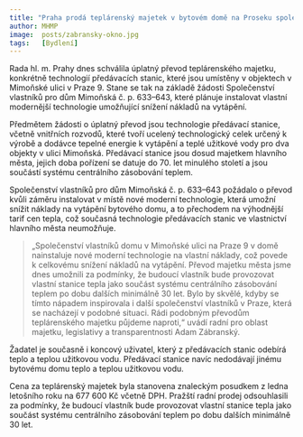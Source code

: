 ```yaml
---
title: "Praha prodá teplárenský majetek v bytovém domě na Proseku společenství vlastníků, aby mohlo instalovat úspornější technologie"
author: MHMP
image:  posts/zabransky-okno.jpg
tags:   [Bydlení]
---
```


Rada hl. m. Prahy dnes schválila úplatný převod teplárenského majetku, konkrétně technologií předávacích stanic, které jsou umístěny v objektech v Mimoňské ulici v Praze 9. Stane se tak na základě žádosti Společenství vlastníků pro dům Mimoňská č. p. 633–643, které plánuje instalovat vlastní modernější technologie umožňující snížení nákladů na vytápění.

Předmětem žádosti o úplatný převod jsou technologie předávací stanice, včetně vnitřních rozvodů, které tvoří ucelený technologický celek určený k výrobě a dodávce tepelné energie k vytápění a teplé užitkové vody pro dva objekty v ulici Mimoňská. Předávací stanice jsou dosud majetkem hlavního města, jejich doba pořízení se datuje do 70. let minulého století a jsou součástí systému centrálního zásobování teplem.

Společenství vlastníků pro dům Mimoňská č. p. 633–643 požádalo o převod kvůli záměru instalovat v místě nové moderní technologie, která umožní snížit náklady na vytápění bytového domu, a to přechodem na výhodnější tarif cen tepla, což současná technologie předávacích stanic ve vlastnictví hlavního města neumožňuje.

> „Společenství vlastníků domu v Mimoňské ulici na Praze 9 v domě nainstaluje nové moderní technologie na vlastní náklady, což povede k celkovému snížení nákladů na vytápění. Převod majetku města jsme dnes umožnili za podmínky, že budoucí vlastník bude provozovat vlastní stanice tepla jako součást systému centrálního zásobování teplem po dobu dalších minimálně 30 let. Bylo by skvělé, kdyby se tímto nápadem inspirovala i další společenství vlastníků v Praze, která se nacházejí v podobné situaci. Rádi podobným převodům teplárenského majetku půjdeme naproti,“ uvádí radní pro oblast majetku, legislativy a transparentnosti Adam Zábranský.

Žadatel je současně i koncový uživatel, který z předávacích stanic odebírá teplo a teplou užitkovou vodu. Předávací stanice navíc nedodávají jinému bytovému domu teplo a teplou užitkovou vodu.

Cena za teplárenský majetek byla stanovena znaleckým posudkem z ledna letošního roku na 677 600 Kč včetně DPH. Pražští radní prodej odsouhlasili za podmínky, že budoucí vlastník bude provozovat vlastní stanice tepla jako součást systému centrálního zásobování teplem po dobu dalších minimálně 30 let.
